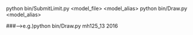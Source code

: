 python bin/SubmitLimit.py <model_file> <model_alias> <year>
python bin/Draw.py <year> <model_alias> 


###-->e.g.)python bin/Draw.py mh125_13 2016

